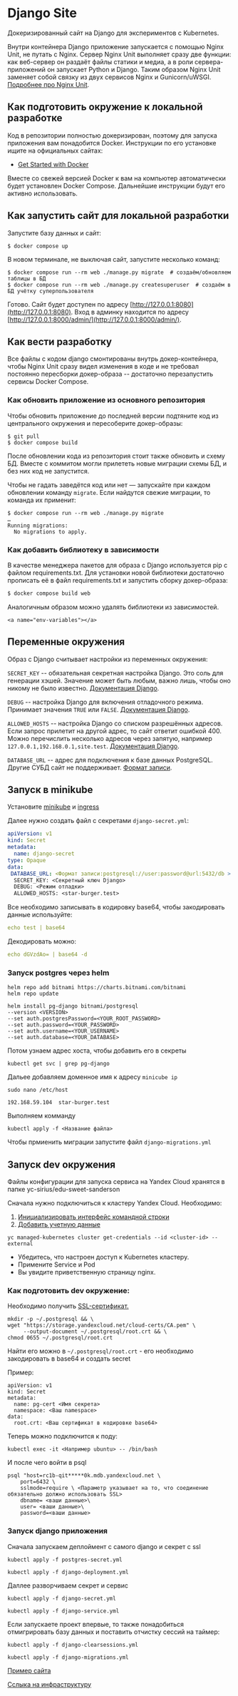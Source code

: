 # Django Site

Докеризированный сайт на Django для экспериментов с Kubernetes.

Внутри контейнера Django приложение запускается с помощью Nginx Unit, не путать с Nginx. Сервер Nginx Unit выполняет сразу две функции: как веб-сервер он раздаёт файлы статики и медиа, а в роли сервера-приложений он запускает Python и Django. Таким образом Nginx Unit заменяет собой связку из двух сервисов Nginx и Gunicorn/uWSGI. [Подробнее про Nginx Unit](https://unit.nginx.org/).

## Как подготовить окружение к локальной разработке

Код в репозитории полностью докеризирован, поэтому для запуска приложения вам понадобится Docker. Инструкции по его установке ищите на официальных сайтах:

- [Get Started with Docker](https://www.docker.com/get-started/)

Вместе со свежей версией Docker к вам на компьютер автоматически будет установлен Docker Compose. Дальнейшие инструкции будут его активно использовать.

## Как запустить сайт для локальной разработки

Запустите базу данных и сайт:

```shell
$ docker compose up
```

В новом терминале, не выключая сайт, запустите несколько команд:

```shell
$ docker compose run --rm web ./manage.py migrate  # создаём/обновляем таблицы в БД
$ docker compose run --rm web ./manage.py createsuperuser  # создаём в БД учётку суперпользователя
```

Готово. Сайт будет доступен по адресу [http://127.0.0.1:8080](http://127.0.0.1:8080). Вход в админку находится по адресу [http://127.0.0.1:8000/admin/](http://127.0.0.1:8000/admin/).

## Как вести разработку

Все файлы с кодом django смонтированы внутрь докер-контейнера, чтобы Nginx Unit сразу видел изменения в коде и не требовал постоянно пересборки докер-образа -- достаточно перезапустить сервисы Docker Compose.

### Как обновить приложение из основного репозитория

Чтобы обновить приложение до последней версии подтяните код из центрального окружения и пересоберите докер-образы:

```shell
$ git pull
$ docker compose build
```

После обновлении кода из репозитория стоит также обновить и схему БД. Вместе с коммитом могли прилететь новые миграции схемы БД, и без них код не запустится.

Чтобы не гадать заведётся код или нет — запускайте при каждом обновлении команду `migrate`. Если найдутся свежие миграции, то команда их применит:

```shell
$ docker compose run --rm web ./manage.py migrate
…
Running migrations:
  No migrations to apply.
```

### Как добавить библиотеку в зависимости

В качестве менеджера пакетов для образа с Django используется pip с файлом requirements.txt. Для установки новой библиотеки достаточно прописать её в файл requirements.txt и запустить сборку докер-образа:

```sh
$ docker compose build web
```

Аналогичным образом можно удалять библиотеки из зависимостей.

`<a name="env-variables"></a>`

## Переменные окружения

Образ с Django считывает настройки из переменных окружения:

`SECRET_KEY` -- обязательная секретная настройка Django. Это соль для генерации хэшей. Значение может быть любым, важно лишь, чтобы оно никому не было известно. [Документация Django](https://docs.djangoproject.com/en/3.2/ref/settings/#secret-key).

`DEBUG` -- настройка Django для включения отладочного режима. Принимает значения `TRUE` или `FALSE`. [Документация Django](https://docs.djangoproject.com/en/3.2/ref/settings/#std:setting-DEBUG).

`ALLOWED_HOSTS` -- настройка Django со списком разрешённых адресов. Если запрос прилетит на другой адрес, то сайт ответит ошибкой 400. Можно перечислить несколько адресов через запятую, например `127.0.0.1,192.168.0.1,site.test`. [Документация Django](https://docs.djangoproject.com/en/3.2/ref/settings/#allowed-hosts).

`DATABASE_URL` -- адрес для подключения к базе данных PostgreSQL. Другие СУБД сайт не поддерживает. [Формат записи](https://github.com/jacobian/dj-database-url#url-schema).

## Запуск в minikube

Установите [minikube](https://kubernetes.io/ru/docs/tasks/tools/install-minikube/) и [ingress](https://kubernetes.io/docs/concepts/services-networking/ingress/)

Далее нужно создать файл с секретами `django-secret.yml`:

```yaml
apiVersion: v1
kind: Secret
metadata:
  name: django-secret
type: Opaque
data:
 DATABASE_URL: <Формат записи:postgresql://user:password@url:5432/db >
  SECRET_KEY: <Секретный ключ Django>
  DEBUG: <Режим отладки>
  ALLOWED_HOSTS: <star-burger.test>
```

Все необходимо записывать в кодировку base64, чтобы закодировать данные используйте:

```yaml
echo test | base64
```

Декодировать можно:

```yaml
echo dGVzdAo= | base64 -d
```

### Запуск postgres через helm

```
helm repo add bitnami https://charts.bitnami.com/bitnami
helm repo update
```

```
helm install pg-django bitnami/postgresql
--version <VERSION>
--set auth.postgresPassword=<YOUR_ROOT_PASSWORD>
--set auth.password=<YOUR_PASSWORD>
--set auth.username=<YOUR_USERNAME>
--set auth.database=<YOUR_DATABASE>
```

Потом узнаем адрес хоста, чтобы добавить его в секреты

```
kubectl get svc | grep pg-django
```

Дальее добавляем доменное имя к адресу `minicube ip`

`sudo nano /etc/host`

```
192.168.59.104  star-burger.test
```

Выполняем комманду

```
kubectl apply -f <Название файла>

```

Чтобы прмиенить миграции запустите файл `django-migrations.yml`

## Запуск dev окружения

Файлы конфигурации для запуска сервиса на Yandex Cloud хранятся в папке yc-sirius/edu-sweet-sanderson

Сначала нужно подключиться к кластеру Yandex Cloud. Необходимо:

1. [Инициализировать интерфейс командной строки](https://yandex.cloud/ru/docs/cli/quickstart#install)
2. [Добавить учетную данные](https://yandex.cloud/ru/docs/managed-kubernetes/operations/connect/#kubectl-connect)

```
yc managed-kubernetes cluster get-credentials --id <cluster-id> --external
```

- Убедитесь, что настроен доступ к Kubernetes кластеру.
- Примените Service и Pod
- Вы увидите приветственную страницу nginx.

### Как подготовить dev окружение:

Необходимо получить [SSL-сертификат.](https://yandex.cloud/ru/docs/managed-postgresql/operations/connect)

```
mkdir -p ~/.postgresql && \
wget "https://storage.yandexcloud.net/cloud-certs/CA.pem" \
     --output-document ~/.postgresql/root.crt && \
chmod 0655 ~/.postgresql/root.crt
```

Найти его можно в `~/.postgresql/root.crt` - его необходимо закодировать в base64 и создать secret

Пример:

```
apiVersion: v1
kind: Secret
metadata:
  name: pg-cert <Имя секрета>
  namespace: <Ваш namespace>
data:
  root.crt: <Ваш сертификат в кодировке base64>

```

Теперь можно подключится к поду:

```
kubectl exec -it <Например ubuntu> -- /bin/bash
```

И после чего войти в psql

```
psql "host=rc1b-qit*****0k.mdb.yandexcloud.net \
    port=6432 \
    sslmode=require \ <Параметр указывает на то, что соединение обязательно должно использовать SSL>
    dbname= <ваши данные>\
    user= <ваши данные>\
    password=<ваши данные>
```

### Запуск django приложения

Сначала запускаем деплоймент с самого django и секрет с ssl

```
kubectl apply -f postgres-secret.yml
```

```
kubectl apply -f django-deployment.yml
```

Даллее разворчиваем секрет и сервис

```
kubectl apply -f django-secret.yml
```

```
kubectl apply -f django-service.yml
```

Если запускаете проект впервые, то также понадобиться отмигрировать базу данных и поставить отчистку сессий на таймер:

```
kubectl apply -f django-clearsessions.yml
```

```
kubectl apply -f django-migrations.yml
```

[Пример сайта](https://edu-sweet-sanderson.sirius-k8s.dvmn.org/)

[Сслыка на инфраструктуру](https://sirius-env-registry.website.yandexcloud.net/edu-sweet-sanderson.html)

